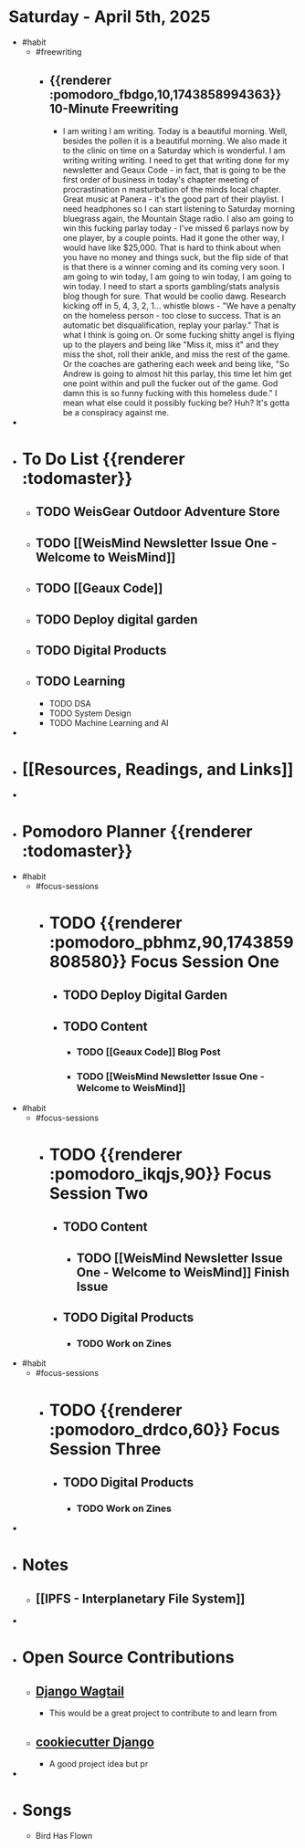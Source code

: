 # Saturday - April 5th, 2025
- #habit
	- #freewriting
		- ## {{renderer :pomodoro_fbdgo,10,1743858994363}} 10-Minute Freewriting
			- I am writing I am writing. Today is a beautiful morning. Well, besides the pollen it is a beautiful morning. We also made it to the clinic on time on a Saturday which is wonderful. I am writing writing writing. I need to get that writing done for my newsletter and Geaux Code - in fact, that is going to be the first order of business in today's chapter meeting of procrastination n masturbation of the minds local chapter. Great music at Panera - it's the good part of their playlist. I need headphones so I can start listening to Saturday morning bluegrass again, the Mountain Stage radio. I also am going to win this fucking parlay today - I've missed 6 parlays now by one player, by a couple points. Had it gone the other way, I would have like $25,000. That is hard to think about when you have no money and things suck, but the flip side of that is that there is a winner coming and its coming very soon. I am going to win today, I am going to win today, I am going to win today. I need to start a sports gambling/stats analysis blog though for sure. That would be coolio dawg. Research kicking off in 5, 4, 3, 2, 1... whistle blows - "We have a penalty on the homeless person - too close to success. That is an automatic bet disqualification, replay your parlay." That is what I think is going on. Or some fucking shitty angel is flying up to the players and being like "Miss it, miss it" and they miss the shot, roll their ankle, and miss the rest of the game. Or the coaches are gathering each week and being like, "So Andrew is going to almost hit this parlay, this time let him get one point within and pull the fucker out of the game. God damn this is so funny fucking with this homeless dude." I mean what else could it possibly fucking be? Huh? It's gotta be a conspiracy against me.
-
- # To Do List {{renderer :todomaster}}
	- ## TODO WeisGear Outdoor Adventure Store
	- ## TODO [[WeisMind Newsletter Issue One - Welcome to WeisMind]]
	- ## TODO [[Geaux Code]]
	- ## TODO Deploy digital garden
	- ## TODO Digital Products
	- ## TODO Learning
		- TODO DSA
		- TODO System Design
		- TODO Machine Learning and AI
-
- # [[Resources, Readings, and Links]]
-
- # Pomodoro Planner {{renderer :todomaster}}
- #habit
	- #focus-sessions
		- # TODO {{renderer :pomodoro_pbhmz,90,1743859808580}} Focus Session One
			- ## TODO Deploy Digital Garden
			- ## TODO Content
				- ### TODO [[Geaux Code]] Blog Post
				- ### TODO [[WeisMind Newsletter Issue One - Welcome to WeisMind]]
- #habit
	- #focus-sessions
		- # TODO {{renderer :pomodoro_ikqjs,90}} Focus Session Two
			- ## TODO Content
				- ## TODO [[WeisMind Newsletter Issue One - Welcome to WeisMind]] Finish Issue
			- ## TODO Digital Products
				- ### TODO Work on Zines
- #habit
	- #focus-sessions
		- # TODO {{renderer :pomodoro_drdco,60}} Focus Session Three
			- ## TODO Digital Products
				- ### TODO Work on Zines
-
- # Notes
	- ## [[IPFS - Interplanetary File System]]
-
- # Open Source Contributions
	- ## [Django Wagtail](https://docs.wagtail.org/en/stable/contributing/index.html)
		- This would be a great project to contribute to and learn from
	- ## [cookiecutter Django](https://github.com/cookiecutter/cookiecutter-django)
		- A good project idea but pr
-
- # Songs
	- Bird Has Flown